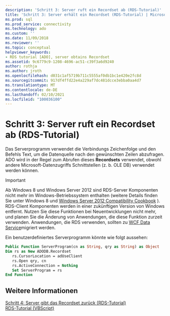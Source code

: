 ```yaml
---
description: 'Schritt 3: Server ruft ein Recordset ab (RDS-Tutorial)'
title: 'Schritt 3: Server erhält ein Recordset (RDS-Tutorial) | Microsoft-Dokumentation'
ms.prod: sql
ms.prod_service: connectivity
ms.technology: ado
ms.custom: ''
ms.date: 11/09/2018
ms.reviewer: ''
ms.topic: conceptual
helpviewer_keywords:
- RDS tutorial [ADO], server obtains Recordset
ms.assetid: 9c6779c9-1208-4696-ac51-c39f3a6d9240
author: rothja
ms.author: jroth
ms.openlocfilehash: d031c1af5719b711c5555af0db1bc1e420e2fc8d
ms.sourcegitcommit: 917df4ffd22e4a229af7dc481dcce3ebba0aa4d7
ms.translationtype: MT
ms.contentlocale: de-DE
ms.lasthandoff: 02/10/2021
ms.locfileid: "100036100"
---
```

# <a name="step-3-server-obtains-a-recordset-rds-tutorial"></a>Schritt 3: Server ruft ein Recordset ab (RDS-Tutorial)
Das Serverprogramm verwendet die Verbindungs Zeichenfolge und den Befehls Text, um die Datenquelle nach den gewünschten Zeilen abzufragen. ADO wird in der Regel zum Abrufen dieses **Recordsets** verwendet, obwohl andere Microsoft-Datenzugriffs Schnittstellen (z. b. OLE DB) verwendet werden können.  
  
> [!IMPORTANT]
>  Ab Windows 8 und Windows Server 2012 sind RDS-Server Komponenten nicht mehr im Windows-Betriebssystem enthalten (weitere Details finden Sie unter Windows 8 und [Windows Server 2012 Compatibility Cookbook](https://www.microsoft.com/download/details.aspx?id=27416) ). RDS-Client Komponenten werden in einer zukünftigen Version von Windows entfernt. Nutzen Sie diese Funktionen bei Neuentwicklungen nicht mehr, und planen Sie die Änderung von Anwendungen, die diese Funktion zurzeit verwenden. Anwendungen, die RDS verwenden, sollten zu [WCF Data Service](/dotnet/framework/wcf/)migriert werden.  
  
 Ein benutzerdefiniertes Serverprogramm könnte wie folgt aussehen:  
  
```vb
Public Function ServerProgram(cn as String, qry as String) as Object  
Dim rs as New ADODB.Recordset  
   rs.CursorLocation = adUseClient  
   rs.Open qry, cn   
   rs.ActiveConnection = Nothing  
   Set ServerProgram = rs  
End Function  
```  
  
## <a name="see-also"></a>Weitere Informationen  
 [Schritt 4: Server gibt das Recordset zurück (RDS-Tutorial)](./step-4-server-returns-the-recordset-rds-tutorial.md)   
 [RDS-Tutorial (VBScript)](./rds-tutorial-vbscript.md)
